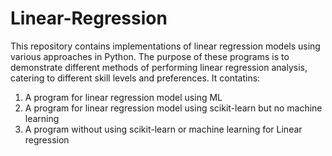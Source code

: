 # Linear-Regression

This repository contains implementations of linear regression models using various approaches in Python. The purpose of these programs is to demonstrate different methods of performing linear regression analysis, catering to different skill levels and preferences.
It contatins:
1. A program for linear regression model using ML 
2. A program for linear regression model using scikit-learn but no machine learning
3. A program without using scikit-learn or machine learning for Linear regression 
